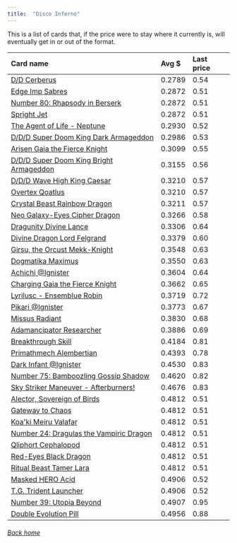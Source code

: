 ```yaml
---
title:  "Disco Inferno"
---
```


This is a list of cards that, if the price were to stay where it currently is, will eventually get in or out of the format.

| Card name | Avg $ | Last price |
| :-- | :-- | :-- |
[D/D Cerberus](https://db.ygoprodeck.com/card/?search=D/D%20Cerberus) | 0.2789 | 0.54 |
[Edge Imp Sabres](https://db.ygoprodeck.com/card/?search=Edge%20Imp%20Sabres) | 0.2872 | 0.51 |
[Number 80: Rhapsody in Berserk](https://db.ygoprodeck.com/card/?search=Number%2080:%20Rhapsody%20in%20Berserk) | 0.2872 | 0.51 |
[Spright Jet](https://db.ygoprodeck.com/card/?search=Spright%20Jet) | 0.2872 | 0.51 |
[The Agent of Life - Neptune](https://db.ygoprodeck.com/card/?search=The%20Agent%20of%20Life%20-%20Neptune) | 0.2930 | 0.52 |
[D/D/D Super Doom King Dark Armageddon](https://db.ygoprodeck.com/card/?search=D/D/D%20Super%20Doom%20King%20Dark%20Armageddon) | 0.2986 | 0.53 |
[Arisen Gaia the Fierce Knight](https://db.ygoprodeck.com/card/?search=Arisen%20Gaia%20the%20Fierce%20Knight) | 0.3099 | 0.55 |
[D/D/D Super Doom King Bright Armageddon](https://db.ygoprodeck.com/card/?search=D/D/D%20Super%20Doom%20King%20Bright%20Armageddon) | 0.3155 | 0.56 |
[D/D/D Wave High King Caesar](https://db.ygoprodeck.com/card/?search=D/D/D%20Wave%20High%20King%20Caesar) | 0.3210 | 0.57 |
[Overtex Qoatlus](https://db.ygoprodeck.com/card/?search=Overtex%20Qoatlus) | 0.3210 | 0.57 |
[Crystal Beast Rainbow Dragon](https://db.ygoprodeck.com/card/?search=Crystal%20Beast%20Rainbow%20Dragon) | 0.3211 | 0.57 |
[Neo Galaxy-Eyes Cipher Dragon](https://db.ygoprodeck.com/card/?search=Neo%20Galaxy-Eyes%20Cipher%20Dragon) | 0.3266 | 0.58 |
[Dragunity Divine Lance](https://db.ygoprodeck.com/card/?search=Dragunity%20Divine%20Lance) | 0.3306 | 0.64 |
[Divine Dragon Lord Felgrand](https://db.ygoprodeck.com/card/?search=Divine%20Dragon%20Lord%20Felgrand) | 0.3379 | 0.60 |
[Girsu, the Orcust Mekk-Knight](https://db.ygoprodeck.com/card/?search=Girsu,%20the%20Orcust%20Mekk-Knight) | 0.3548 | 0.63 |
[Dogmatika Maximus](https://db.ygoprodeck.com/card/?search=Dogmatika%20Maximus) | 0.3550 | 0.63 |
[Achichi @Ignister](https://db.ygoprodeck.com/card/?search=Achichi%20@Ignister) | 0.3604 | 0.64 |
[Charging Gaia the Fierce Knight](https://db.ygoprodeck.com/card/?search=Charging%20Gaia%20the%20Fierce%20Knight) | 0.3662 | 0.65 |
[Lyrilusc - Ensemblue Robin](https://db.ygoprodeck.com/card/?search=Lyrilusc%20-%20Ensemblue%20Robin) | 0.3719 | 0.72 |
[Pikari @Ignister](https://db.ygoprodeck.com/card/?search=Pikari%20@Ignister) | 0.3773 | 0.67 |
[Missus Radiant](https://db.ygoprodeck.com/card/?search=Missus%20Radiant) | 0.3830 | 0.68 |
[Adamancipator Researcher](https://db.ygoprodeck.com/card/?search=Adamancipator%20Researcher) | 0.3886 | 0.69 |
[Breakthrough Skill](https://db.ygoprodeck.com/card/?search=Breakthrough%20Skill) | 0.4184 | 0.81 |
[Primathmech Alembertian](https://db.ygoprodeck.com/card/?search=Primathmech%20Alembertian) | 0.4393 | 0.78 |
[Dark Infant @Ignister](https://db.ygoprodeck.com/card/?search=Dark%20Infant%20@Ignister) | 0.4530 | 0.83 |
[Number 75: Bamboozling Gossip Shadow](https://db.ygoprodeck.com/card/?search=Number%2075:%20Bamboozling%20Gossip%20Shadow) | 0.4620 | 0.82 |
[Sky Striker Maneuver - Afterburners!](https://db.ygoprodeck.com/card/?search=Sky%20Striker%20Maneuver%20-%20Afterburners!) | 0.4676 | 0.83 |
[Alector, Sovereign of Birds](https://db.ygoprodeck.com/card/?search=Alector,%20Sovereign%20of%20Birds) | 0.4812 | 0.51 |
[Gateway to Chaos](https://db.ygoprodeck.com/card/?search=Gateway%20to%20Chaos) | 0.4812 | 0.51 |
[Koa'ki Meiru Valafar](https://db.ygoprodeck.com/card/?search=Koa'ki%20Meiru%20Valafar) | 0.4812 | 0.51 |
[Number 24: Dragulas the Vampiric Dragon](https://db.ygoprodeck.com/card/?search=Number%2024:%20Dragulas%20the%20Vampiric%20Dragon) | 0.4812 | 0.51 |
[Qliphort Cephalopod](https://db.ygoprodeck.com/card/?search=Qliphort%20Cephalopod) | 0.4812 | 0.51 |
[Red-Eyes Black Dragon](https://db.ygoprodeck.com/card/?search=Red-Eyes%20Black%20Dragon) | 0.4812 | 0.51 |
[Ritual Beast Tamer Lara](https://db.ygoprodeck.com/card/?search=Ritual%20Beast%20Tamer%20Lara) | 0.4812 | 0.51 |
[Masked HERO Acid](https://db.ygoprodeck.com/card/?search=Masked%20HERO%20Acid) | 0.4906 | 0.52 |
[T.G. Trident Launcher](https://db.ygoprodeck.com/card/?search=T.G.%20Trident%20Launcher) | 0.4906 | 0.52 |
[Number 39: Utopia Beyond](https://db.ygoprodeck.com/card/?search=Number%2039:%20Utopia%20Beyond) | 0.4907 | 0.95 |
[Double Evolution Pill](https://db.ygoprodeck.com/card/?search=Double%20Evolution%20Pill) | 0.4956 | 0.88 |

###### [Back home](index)